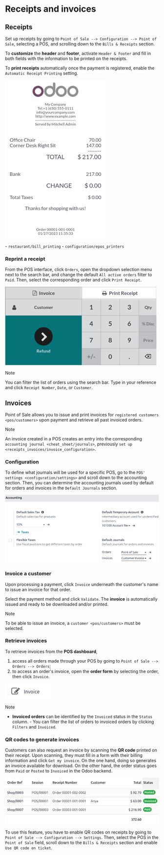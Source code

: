 # Receipts and invoices

## Receipts

Set up receipts by going to
`Point of Sale --> Configuration --> Point of Sale`, selecting a POS,
and scrolling down to the `Bills & Receipts` section.

To **customize** the **header** and **footer**, activate
`Header & Footer` and fill in both fields with the information to be
printed on the receipts.

To **print receipts** automatically once the payment is registered,
enable the `Automatic
Receipt Printing` setting.

![POS receipt](receipts_invoices/receipt.png)

<div class="seealso">

\- `restaurant/bill_printing` - `configuration/epos_printers`

</div>

### Reprint a receipt

From the POS interface, click `Orders`, open the dropdown selection menu
next to the search bar, and change the default `All active orders`
filter to `Paid`. Then, select the corresponding order and click
`Print Receipt`.

![Print receipt button from the backend](receipts_invoices/print-receipt.png)

> [!NOTE]
> You can filter the list of orders using the search bar. Type in your
> reference and click `Receipt Number`, `Date`, or `Customer`.

## Invoices

Point of Sale allows you to issue and print invoices for
`registered customers <pos/customers>` upon payment and retrieve all
past invoiced orders.

> [!NOTE]
> An invoice created in a POS creates an entry into the corresponding
> `accounting journal
> <cheat_sheet/journals>`, previously
> `set up <receipts_invoices/invoice_configuration>`.

### Configuration

To define what journals will be used for a specific POS, go to the
`POS' settings
<configuration/settings>` and scroll down to the accounting section.
Then, you can determine the accounting journals used by default for
orders and invoices in the `Default Journals` section.

![accounting section in the POS settings](receipts_invoices/invoice-config.png)

### Invoice a customer

Upon processing a payment, click `Invoice` underneath the customer's
name to issue an invoice for that order.

Select the payment method and click `Validate`. The **invoice** is
automatically issued and ready to be downloaded and/or printed.

> [!NOTE]
> To be able to issue an invoice, a `customer <pos/customers>` must be
> selected.

### Retrieve invoices

To retrieve invoices from the **POS dashboard**,

1.  access all orders made through your POS by going to
    `Point of Sale --> Orders -->
    Orders`;
2.  to access an order's invoice, open the **order form** by selecting
    the order, then click `Invoice`.

![invoice smart button from an order form](receipts_invoices/invoice-smart-button.png)

> [!NOTE]
> - **Invoiced orders** can be identified by the `Invoiced` status in
> the `Status` column. - You can filter the list of orders to invoiced
> orders by clicking `Filters` and `Invoiced`.

### QR codes to generate invoices

Customers can also request an invoice by scanning the **QR code**
printed on their receipt. Upon scanning, they must fill in a form with
their billing information and click `Get my
invoice`. On the one hand, doing so generates an invoice available for
download. On the other hand, the order status goes from `Paid` or
`Posted` to `Invoiced` in the Odoo backend.

![order status change](receipts_invoices/order-status.png)

To use this feature, you have to enable QR codes on receipts by going to
`Point of
Sale --> Configuration --> Settings`. Then, select the POS in the
`Point of Sale` field, scroll down to the `Bills & Receipts` section and
enable `Use QR code on
ticket`.
